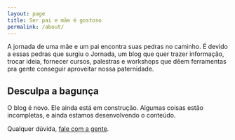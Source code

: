 ```yaml
---
layout: page
title: Ser pai e mãe é gostoso
permalink: /about/
---
```


A jornada de uma mãe e um pai encontra suas pedras no caminho. É devido a essas pedras que surgiu o Jornada, um blog que quer trazer informação, trocar ideia, fornecer cursos, palestras e workshops que dêem ferramentas pra gente conseguir aproveitar nossa paternidade.

## Desculpa a bagunça

O blog é novo. Ele ainda está em construção. Algumas coisas estão incompletas, e ainda estamos desenvolvendo o conteúdo. 

Qualquer dúvida, [fale com a gente](../contato/).